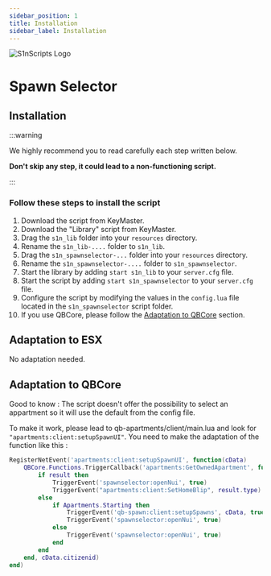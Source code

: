 ```yaml
---
sidebar_position: 1
title: Installation
sidebar_label: Installation
---
```


![S1nScripts Logo](https://forum.cfx.re/uploads/default/original/4X/c/c/8/cc899a90b2c260b6a3adc88d9d8b1566492f6fd1.jpeg)

# Spawn Selector
## Installation

:::warning

We highly recommend you to read carefully each step written below.

**Don't skip any step, it could lead to a non-functioning script.**

:::

### Follow these steps to install the script

1. Download the script from KeyMaster.
2. Download the "Library" script from KeyMaster.
3. Drag the `s1n_lib` folder into your `resources` directory.
4. Rename the `s1n_lib-....` folder to `s1n_lib`.
5. Drag the `s1n_spawnselector-...` folder into your `resources` directory.
6. Rename the `s1n_spawnselector-....` folder to `s1n_spawnselector`.
7. Start the library by adding `start s1n_lib` to your `server.cfg` file.
8. Start the script by adding `start s1n_spawnselector` to your `server.cfg` file.
9. Configure the script by modifying the values in the `config.lua` file located in the `s1n_spawnselector` script folder.
10. If you use QBCore, please follow the [Adaptation to QBCore](#adaptation-to-qbcore) section.


## Adaptation to ESX

No adaptation needed.

## Adaptation to QBCore

Good to know : The script doesn't offer the possibility to select an appartment so it will use the default from the config file.

To make it work, please lead to qb-apartments/client/main.lua and look for `"apartments:client:setupSpawnUI"`.
You need to make the adaptation of the function like this :

```lua
RegisterNetEvent('apartments:client:setupSpawnUI', function(cData)
    QBCore.Functions.TriggerCallback('apartments:GetOwnedApartment', function(result)
        if result then
            TriggerEvent('spawnselector:openNui', true)
            TriggerEvent("apartments:client:SetHomeBlip", result.type)
        else
            if Apartments.Starting then
                TriggerEvent('qb-spawn:client:setupSpawns', cData, true, Apartments.Locations)
                TriggerEvent('spawnselector:openNui', true)
            else
                TriggerEvent('spawnselector:openNui', true)
            end
        end
    end, cData.citizenid)
end)
```